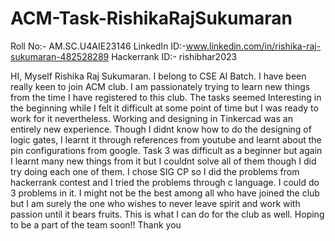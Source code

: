 # ACM-Task-RishikaRajSukumaran
Roll No:- AM.SC.U4AIE23146
LinkedIn ID:-www.linkedin.com/in/rishika-raj-sukumaran-482528289
Hackerrank ID:- rishibhar2023


HI,
Myself Rishika Raj Sukumaran. I belong to CSE AI Batch. 
I have been really keen to join ACM club. I am passionately trying to learn new things from the time I have registered to this club.
The tasks seemed Interesting in the beginning while I felt it difficult at some point of time but I was ready to work for it nevertheless.
Working and designing in Tinkercad was an entirely new experience. Though I didnt know how to do the designing of logic gates, I learnt it through references from youtube and learnt about the pin configurations from google.
Task 3 was difficult as a beginner but again I learnt many new things from it but I couldnt solve all of them though I did try doing each one of them.
I chose SIG CP so I did the problems from hackerrank contest and I tried the problems through c language. I could do 3 problems in it.
I might not be the best among all who have joined the club but I am surely the one who wishes to never leave spirit and work with passion until it bears fruits.
This is what I can do for the club as well. 
Hoping to be a part of the team soon!!
Thank you
